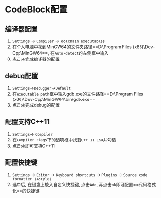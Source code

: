 # CodeBlock配置

## 编译器配置

1. `Settings` -> `Compiler` ->`Toolchain executables`
2. 在个人电脑中找到MinGW64的文件夹路径==D:\Program Files (x86)\Dev-Cpp\MinGW64==, 在`Auto-detect`的左侧框中输入
3. 点击`ok`完成编译器的配置

## debug配置

1.  `Settings`->`Debugger`->`Default`
2. 在`executable path`框中输入gdb.exe的文件路径==D:\Program Files (x86)\Dev-Cpp\MinGW64\bin\gdb.exe==
3. 点击`ok`完成debug的配置

## 配置支持C++11

1. `Settings`-> `Compiler`
2. 在`Compiler Flags`下的选项框中找到`C++ 11 ISO`并勾选
3. 点击`ok`即可支持C++11

## 配置快捷键

1. `Settings` -> `Editor` -> `Keyboard shortcuts` -> `Plugins` -> `Source code formatter (AStyle)`
2. 选中后, 在键盘上敲入自定义快捷键, 点击`Add`, 再点击`ok`即可配置==代码格式化==的快捷键